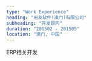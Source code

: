 ```yaml
---
type: "Work Experience"
heading: "用友软件(澳门)有限公司"
subheading: "开发顾问"
duration: "201502 - 201505"
location: "澳门, 中国"
---
```


ERP相关开发